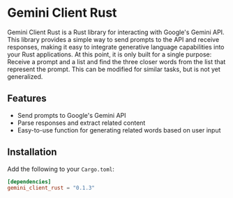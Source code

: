 # Gemini Client Rust

Gemini Client Rust is a Rust library for interacting with Google's Gemini API. This library provides a simple way to send prompts to the API and receive responses, making it easy to integrate generative language capabilities into your Rust applications. At this point, it is only built for a single purpose: Receive a prompt and a list and find the three closer words from the list that represent the prompt. This can be modified for similar tasks, but is not yet generalized.

## Features

- Send prompts to Google's Gemini API
- Parse responses and extract related content
- Easy-to-use function for generating related words based on user input

## Installation

Add the following to your `Cargo.toml`:

```toml
[dependencies]
gemini_client_rust = "0.1.3"